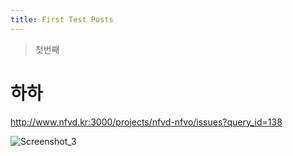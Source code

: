 ```yaml
---
title: First Test Posts
---
```


> 첫번째

# 하하
http://www.nfvd.kr:3000/projects/nfvd-nfvo/issues?query_id=138

![Screenshot_3](https://user-images.githubusercontent.com/15685081/66021204-cba9d880-e524-11e9-8d17-aaca7528871f.png)
